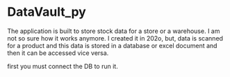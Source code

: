 # DataVault_py
The application is built to store stock data for a store or a warehouse. I am not so sure how it works anymore. I created it in 202o, but,
data is scanned for a product and this data is stored in a database or excel document and then it can be accessed vice versa.

first you must connect the DB to run it.
